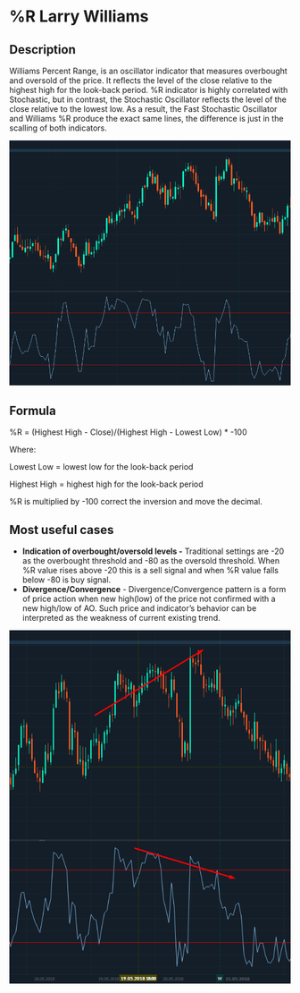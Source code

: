 # %R Larry Williams

## Description

 Williams Percent Range, is an oscillator indicator that measures overbought and oversold of the price.  It reflects the level of the close relative to the highest high for the look-back period. %R indicator is highly correlated with Stochastic,  but in contrast, the Stochastic Oscillator reflects the level of the close relative to the lowest low.  As a result, the Fast Stochastic Oscillator and Williams %R produce the exact same lines, the difference is just in the scalling of both indicators.

![](../../../../.gitbook/assets/image%20%2827%29.png)

## Formula

%R = \(Highest High - Close\)/\(Highest High - Lowest Low\) \* -100

Where:

Lowest Low = lowest low for the look-back period
  
Highest High = highest high for the look-back period
  
%R is multiplied by -100 correct the inversion and move the decimal.



## Most useful cases

* **Indication of overbought/oversold levels -**  Traditional settings are -20 as the overbought threshold and -80 as the oversold threshold. When %R value rises above -20 this is a sell signal and when %R value falls below -80 is buy signal.
* **Divergence/Convergence** - Divergence/Convergence pattern is a form of price action when new high\(low\) of the price not confirmed with a new high/low of  AO. Such price and indicator’s behavior can be interpreted as the weakness of current existing trend.

![](../../../../.gitbook/assets/image%20%2838%29.png)



